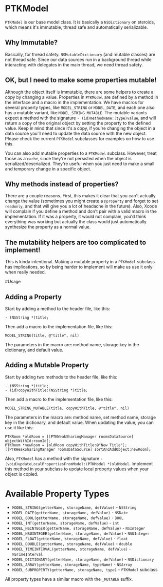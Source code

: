# PTKModel

`PTKModel` is our base model class. It is basically a `NSDictionary` on steroids, which means it's immutable, thread safe and automatically serializable.

## Why Immutable?

Basically, for thread safety. `NSMutableDictionary` (and mutable classes) are not thread safe. Since our data sources run in a background thread while interacting with delegates in the main thread, we need thread safety.

## OK, but I need to make some properties mutable!

Although the object itself is immutable, there are some helpers to create a copy by changing a value. Properties in `PTKModel` are defined by a method in the interface and a macro in the implementation. We have macros for several property types, like `MODEL_STRING` or `MODEL_DATE`, and each one also has a mutable variant, like `MODEL_STRING_MUTABLE`. The mutable variants expect a method with the signature `- (id)methodName:(type)value`, and will return a copy of the original object by setting the property to the defined value. Keep in mind that since it's a copy, if you're changing the object in a data source you'll need to update the data source with the new object. Please check the current `PTKModel` subclasses for examples on how to use this.

You can also add mutable properties to a `PTKModel` subclass. However, treat those as a `cache`, since they're not persisted when the object is serialized/deserialized. They're useful when you just need to make a small and temporary change in a specific object.

## Why methods instead of properties?

There are a couple reasons. First, this makes it clear that you can't actually change the value (sometimes you might create a `@property` and forget to set `readonly`, and that will give you a lot of headache in the future). Also, Xcode will complain if you define a method and don't pair with a valid macro in the implementation. If it was a property, it would not complain, you'd think everything was working but actually the class would just automatically synthesize the property as a normal value.

## The mutability helpers are too complicated to implement!

This is kinda intentional. Making a mutable property in a `PTKModel` subclass has implications, so by being harder to implement will make us use it only when really needed.

#Usage

## Adding a Property

Start by adding a method to the header file, like this:

```
- (NSString *)title;
```

Then add a macro to the implementation file, like this:

```
MODEL_STRING(title, @"title", nil)
```

The parameters in the macro are: method name, storage key in the dictionary, and default value.

## Adding a Mutable Property

Start by adding two methods to the header file, like this:

```
- (NSString *)title;
- (id)copyWithTitle:(NSString *)title;
```

Then add a macro to the implementation file, like this:

```
MODEL_STRING_MUTABLE(title, copyWithTitle, @"title", nil)
```

The parameters in the macro are: method name, set method name, storage key in the dictionary, and default value. When updating the value, you can use it like this:

```
PTKRoom *oldRoom = [[PTKWeakSharingManager roomsDataSource] objectWithId:roomId];
PTKRoom *newRoom = [oldRoom copyWithTitle:@"New Title"];
[[PTKWeakSharingManager roomsDataSource] sortAndAddObject:newRoom];
```

Also, `PTKModel` has a method with the signature `- (void)updateLocalPropertiesFromModel:(PTKModel *)oldModel`. Implement this method in your subclass to update local property values when your object is copied.

# Available Property Types

- `MODEL_STRING(getterName, storageName, defValue)` - `NSString`
- `MODEL_DATE(getterName, storageName, defValue)` - `NSDate`
- `MODEL_BOOL(getterName, storageName, defValue)` - `BOOL`
- `MODEL_INT(getterName, storageName, defValue)` - `int`
- `MODEL_NSINTEGER(getterName, storageName, defValue)` - `NSInteger`
- `MODEL_NSUINTEGER(getterName, storageName, defValue)` - `NSUInteger`
- `MODEL_FLOAT(getterName, storageName, defValue)` - `float`
- `MODEL_DOUBLE(getterName, storageName, defValue)` - `double`
- `MODEL_TIMEINTERVAL(getterName, storageName, defValue)` - `NSTimeInterval`
- `MODEL_DICTIONARY(getterName, storageName, defValue)` - `NSDictionary`
- `MODEL_ARRAY(getterName, storageName, typeName)` - `NSArray`
- `MODEL_SUBPROPERTY(getterName, storageName, type)` - `PTKModel` subclass

All property types have a similar macro with the `_MUTABLE` suffix.
